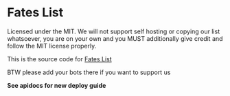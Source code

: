 # Fates List

Licensed under the MIT. We will not support self hosting or copying our list whatsoever, you are on your own and you MUST additionally give credit and follow the MIT license properly.

This is the source code for [Fates List](https://fateslist.xyz)

BTW please add your bots there if you want to support us

**See apidocs for new deploy guide**
